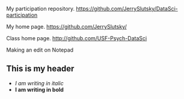 My participation repository.
https://github.com/JerrySlutsky/DataSci-participation

My home page.
https://github.com/JerrySlutsky/

Class home page.
http://github.com/USF-Psych-DataSci

Making an edit on Notepad

## This is my header  
* _I am writing in italic_  
* **I am writing in bold** 